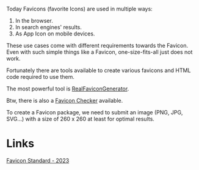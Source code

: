 Today Favicons (favorite Icons) are used in multiple ways:

1. In the browser.
2. In search engines' results.
3. As App Icon on mobile devices.

These use cases come with different requirements towards the Favicon. Even with such 
simple things like a Favicon, one-size-fits-all just does not work. 

Fortunately there are tools available to create various favicons and 
HTML code required to use them.

The most powerful tool is [RealFaviconGenerator](https://realfavicongenerator.net/).

Btw, there is also a [Favicon Checker](https://realfavicongenerator.net/favicon_checker) available.

To create a Favicon package, we need to submit an image (PNG, JPG, SVG...) with a size of 
260 x 260 at least for optimal results.

# Links

[Favicon Standard - 2023](https://stackoverflow.com/questions/48956465/favicon-standard-2023-svg-ico-png-and-dimensions)